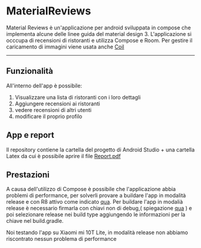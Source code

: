 # MaterialReviews
Material Reviews è un'applicazione per android sviluppata in compose che implementa alcune delle linee guida del material design 3. L'applicazione si occcupa di recensioni di ristoranti e utilizza Compose e Room.
Per gestire il caricamento di immagini viene usata anche [Coil](https://github.com/coil-kt/coil)

---

## Funzionalità
All'interno dell'app è possibile:
1. Visualizzare una lista di ristoranti con i loro dettagli
2. Aggiungere recensioni ai ristoranti
3. vedere recensioni di altri utenti
4. modificare il proprio profilo

## App e report
Il repository contiene la cartella del progetto di Android Studio + una cartella Latex da cui è possibile aprire il file [Report.pdf](https://github.com/MarcoNardi/MaterialReviews/blob/main/Latex/Report.pdf)

## Prestazioni
A causa dell'utilizzo di Compose è possibile che l'applicazione abbia problemi di performance, per solverli provare a buildare l'app in modalità release e con R8 attivo come indicato [qua](https://developer.android.com/jetpack/compose/performance#build-release).
Per buildare l'app in modalià release è necessario firmarla con chiavi non di debug,( spiegazione [qua](https://developer.android.com/studio/publish/app-signing#generate-key) ) e poi selezionare release nei build type aggiungendo le informazioni per la chiave nel build.gradle.

Noi testando l'app su Xiaomi mi 10T Lite, in modalità release non abbiamo riscontrato nessun problema di performance


